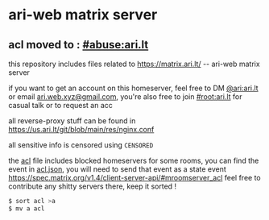 # ari-web matrix server

## acl moved to : [#abuse:ari.lt](https://matrix.to/#/#abuse:ari.lt)

this repository includes files related to <https://matrix.ari.lt/> -- ari-web matrix server

if you want to get an account on this homeserver, feel free to DM [@ari:ari.lt](https://matrix.to/#/@ari:ari.lt)
or email <ari.web.xyz@gmail.com>, you're also free to
join [#root:ari.lt](https://matrix.to/#/#root:ari.lt) for casual talk or to request an acc

all reverse-proxy stuff can be found in <https://us.ari.lt/git/blob/main/res/nginx.conf>

all sensitive info is censored using `CENSORED`

the [acl](/acl) file includes blocked homeservers for some rooms, you can find the event in [acl.json](/acl.json),
you will need to send that event as a state event <https://spec.matrix.org/v1.4/client-server-api/#mroomserver_acl>
feel free to contribute any shitty servers there, keep it sorted !

```sh
$ sort acl >a
$ mv a acl
```
